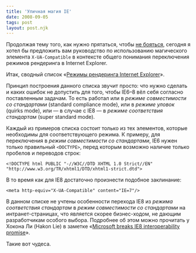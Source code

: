 ```yaml
---
title: 'Уличная магия IE'
date: 2008-09-05
tags: post
layout: post.njk
---
```


Продолжая тему того, как нужно прятаться, чтобы [не бояться](/2008/08/im-not-coward-but-hell/), сегодня я хотел бы предложить вам руководство по использованию магического элемента `X-UA-Compatible` в контексте общего понимания переключения режимов рендеринга в Internet Explorer.

Итак, сводный список «[Режимы рендеринга Internet Explorer](demo/)».

Принцип построения данного списка звучит просто: что нужно сделать и каких ошибок не допустить для того, чтобы IE6–8 вёл себя согласно поставленным задачам. То есть работал или в _режиме совместимости со стандартами_ (standard compliance mode), или в _режиме уловок_ (quirks mode), или — в случае с IE8 — в _режиме соответствия стандартам_ (super standard mode).

Каждый из примеров списка состоит только из тех элементов, которые необходимы для соответствующего режима. К примеру, для переключения в _режим совместимости со стандартами_, IE6 нужен только правильный `<DOCTYPE>`, перед которым возможно наличие только пробелов и переводов строк:

    <!DOCTYPE html PUBLIC "-//W3C//DTD XHTML 1.0 Strict//EN"
    "http://www.w3.org/TR/xhtml1/DTD/xhtml1-strict.dtd">

В то время как для IE8 достаточно произнести подобное заклинание:

    <meta http-equiv="X-UA-Compatible" content="IE=7"/>

В данном списке не учтены особенности перехода IE8 из _режима соответствия стандартам_ в _режим совместимости со стандартами_ на интранет-страницах, что является скорее бизнес-ходом, не дающим разработчикам особого выбора. Подробнее об этом можно прочитать у Хокона Ли (Hakon Lie) в заметке «[Microsoft breaks IE8 interoperability promise](http://www.theregister.co.uk/2008/08/29/hakon_lie_ie8_interoperability/)».

Такие вот чудеса.
